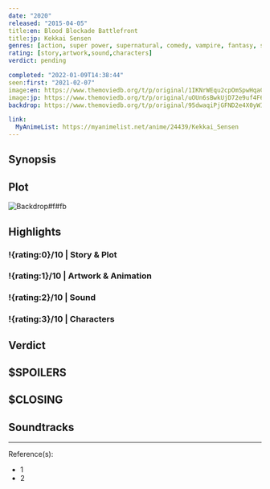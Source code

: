 ```yaml
---
date: "2020"
released: "2015-04-05"
title:en: Blood Blockade Battlefront
title:jp: Kekkai Sensen
genres: [action, super power, supernatural, comedy, vampire, fantasy, shounen]
rating: [story,artwork,sound,characters]
verdict: pending

completed: "2022-01-09T14:38:44"
seen:first: "2021-02-07"
image:en: https://www.themoviedb.org/t/p/original/1IKNrWEqu2cpOmSpwHqaCbnbIzE.jpg
image:jp: https://www.themoviedb.org/t/p/original/uOUn6sBwkUjD72e9uf4F6nVfBRv.jpg
backdrop: https://www.themoviedb.org/t/p/original/95dwaqiPjGFND2e4X0yWIzcIjWg.jpg

link:
  MyAnimeList: https://myanimelist.net/anime/24439/Kekkai_Sensen
---
```



## Synopsis

## Plot

![Backdrop#f#fb](https://www.themoviedb.org/t/p/original/iQFyfYCZh0Y2E3nAOIHF0ZackS9.jpg "Source: TMDB")

## Highlights

### !{rating:0}/10 | Story & Plot

### !{rating:1}/10 | Artwork & Animation

### !{rating:2}/10 | Sound

### !{rating:3}/10 | Characters

## Verdict

## $SPOILERS

## $CLOSING

## Soundtracks

***
Reference(s):

- 1
- 2
